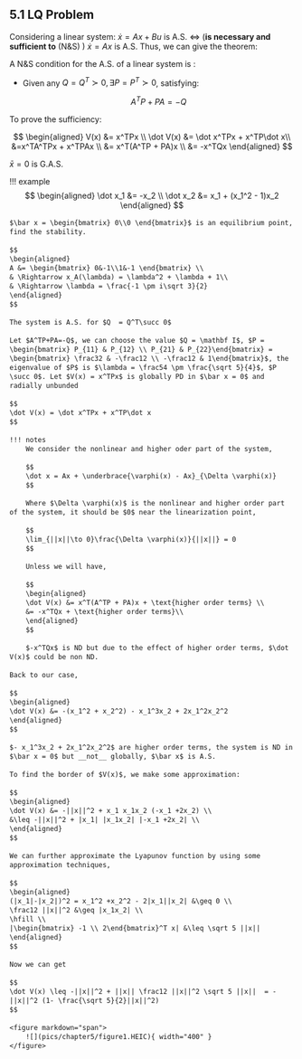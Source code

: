 ## 5.1 LQ Problem
Considering a linear system: $\dot x = Ax + Bu$ is A.S. $\Leftrightarrow$ (__is necessary and sufficient to__ (N&S) ) $\dot x = Ax$ is A.S. Thus, we can give the theorem:

A N&S condition for the A.S. of a linear system is :

* Given any $Q = Q^T \succ 0, \exists P = P^T \succ 0$, satisfying:

    $$
    A^TP + PA = -Q
    $$

To prove the sufficiency:

$$
\begin{aligned}
V(x) &= x^TPx \\
\dot V(x) &= \dot x^TPx + x^TP\dot x\\
&=x^TA^TPx + x^TPAx \\
&= x^T(A^TP + PA)x \\
&= -x^TQx
\end{aligned}
$$

$\bar x = 0$ is G.A.S.

!!! example
    $$
    \begin{aligned}
    \dot x_1 &= -x_2 \\
    \dot x_2 &= x_1 + (x_1^2 - 1)x_2
    \end{aligned}
    $$
    
    $\bar x = \begin{bmatrix} 0\\0 \end{bmatrix}$ is an equilibrium point, find the stability.

    $$
    \begin{aligned}
    A &= \begin{bmatrix} 0&-1\\1&-1 \end{bmatrix} \\
    & \Rightarrow x_A(\lambda) = \lambda^2 + \lambda + 1\\
    & \Rightarrow \lambda = \frac{-1 \pm i\sqrt 3}{2}
    \end{aligned}
    $$

    The system is A.S. for $Q  = Q^T\succ 0$

    Let $A^TP+PA=-Q$, we can choose the value $Q = \mathbf I$, $P = \begin{bmatrix} P_{11} & P_{12} \\ P_{21} & P_{22}\end{bmatrix} = \begin{bmatrix} \frac32 & -\frac12 \\ -\frac12 & 1\end{bmatrix}$, the eigenvalue of $P$ is $\lambda = \frac54 \pm \frac{\sqrt 5}{4}$, $P \succ 0$. Let $V(x) = x^TPx$ is globally PD in $\bar x = 0$ and radially unbunded

    $$
    \dot V(x) = \dot x^TPx + x^TP\dot x
    $$

    !!! notes
        We consider the nonlinear and higher oder part of the system,

        $$
        \dot x = Ax + \underbrace{\varphi(x) - Ax}_{\Delta \varphi(x)}
        $$

        Where $\Delta \varphi(x)$ is the nonlinear and higher order part of the system, it should be $0$ near the linearization point,

        $$
        \lim_{||x||\to 0}\frac{\Delta \varphi(x)}{||x||} = 0
        $$

        Unless we will have,

        $$
        \begin{aligned}
        \dot V(x) &= x^T(A^TP + PA)x + \text{higher order terms} \\
        &= -x^TQx + \text{higher order terms}\\
        \end{aligned}
        $$

        $-x^TQx$ is ND but due to the effect of higher order terms, $\dot V(x)$ could be non ND.

    Back to our case,

    $$
    \begin{aligned}
    \dot V(x) &= -(x_1^2 + x_2^2) - x_1^3x_2 + 2x_1^2x_2^2
    \end{aligned}
    $$

    $- x_1^3x_2 + 2x_1^2x_2^2$ are higher order terms, the system is ND in $\bar x = 0$ but __not__ globally, $\bar x$ is A.S.

    To find the border of $V(x)$, we make some approximation:

    $$
    \begin{aligned}
    \dot V(x) &= -||x||^2 + x_1 x_1x_2 (-x_1 +2x_2) \\
    &\leq -||x||^2 + |x_1| |x_1x_2| |-x_1 +2x_2| \\
    \end{aligned}
    $$

    We can further approximate the Lyapunov function by using some approximation techniques,

    $$
    \begin{aligned}
    (|x_1|-|x_2|)^2 = x_1^2 +x_2^2 - 2|x_1||x_2| &\geq 0 \\
    \frac12 ||x||^2 &\geq |x_1x_2| \\
    \hfill \\
    |\begin{bmatrix} -1 \\ 2\end{bmatrix}^T x| &\leq \sqrt 5 ||x||
    \end{aligned}
    $$

    Now we can get 

    $$
    \dot V(x) \leq -||x||^2 + ||x|| \frac12 ||x||^2 \sqrt 5 ||x||  = -||x||^2 (1- \frac{\sqrt 5}{2}||x||^2)
    $$

    <figure markdown="span">
        ![](pics/chapter5/figure1.HEIC){ width="400" }
    </figure>
